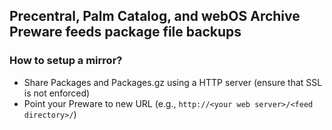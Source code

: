 ## Precentral, Palm Catalog, and webOS Archive Preware feeds package file backups

### How to setup a mirror?

- Share Packages and Packages.gz using a HTTP server (ensure that SSL is not enforced)
- Point your Preware to new URL (e.g., ```http://<your web server>/<feed directory>/```)
